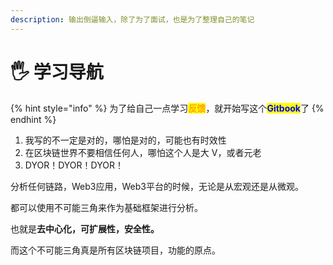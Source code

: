 ```yaml
---
description: 输出倒逼输入，除了为了面试，也是为了整理自己的笔记
---
```


# 🖐️ 学习导航

{% hint style="info" %}
为了给自己一点学习<mark style="color:orange;">**反馈**</mark>，就开始写这个<mark style="color:blue;">**Gitbook**</mark>了
{% endhint %}

1. 我写的不一定是对的，哪怕是对的，可能也有时效性
2. 在区块链世界不要相信任何人，哪怕这个人是大 V，或者元老
3. DYOR！DYOR！DYOR！

分析任何链路，Web3应用，Web3平台的时候，无论是从宏观还是从微观。

都可以使用不可能三角来作为基础框架进行分析。

也就是**去中心化，可扩展性，安全性。**

而这个不可能三角真是所有区块链项目，功能的原点。

